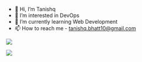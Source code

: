 - 👋 Hi, I’m Tanishq
- 👀 I’m interested in DevOps
- 🌱 I’m currently learning Web Development
- 📫 How to reach me - tanishq.bhatt10@gmail.com

<!---
tb-rules10/tb-rules10 is a ✨ special ✨ repository because its `README.md` (this file) appears on your GitHub profile.
You can click the Preview link to take a look at your changes.
--->

[![](https://github-readme-stats.vercel.app/api/top-langs/?username=tb-rules10&layout=compact&hide=css,html)](#)

[![](https://github-readme-stats.vercel.app/api?username=tb-rules10&show_icons=true)](#)



